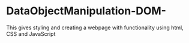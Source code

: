 # DataObjectManipulation-DOM-
This gives styling and creating a webpage with functionality using html, CSS and JavaScript
